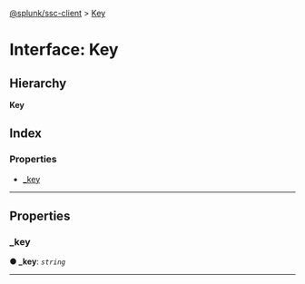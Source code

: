[@splunk/ssc-client](../README.md) > [Key](../interfaces/key.md)

# Interface: Key

## Hierarchy

**Key**

## Index

### Properties

* [_key](key.md#_key)

---

## Properties

<a id="_key"></a>

###  _key

**● _key**: *`string`*

___

